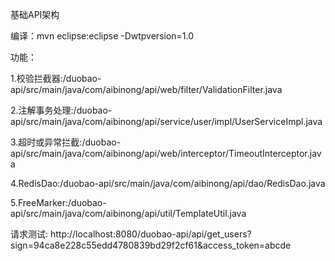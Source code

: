 基础API架构

编译：mvn eclipse:eclipse -Dwtpversion=1.0


功能：

1.校验拦截器:/duobao-api/src/main/java/com/aibinong/api/web/filter/ValidationFilter.java

2.注解事务处理:/duobao-api/src/main/java/com/aibinong/api/service/user/impl/UserServiceImpl.java

3.超时或异常拦截:/duobao-api/src/main/java/com/aibinong/api/web/interceptor/TimeoutInterceptor.java

4.RedisDao:/duobao-api/src/main/java/com/aibinong/api/dao/RedisDao.java

5.FreeMarker:/duobao-api/src/main/java/com/aibinong/api/util/TemplateUtil.java


请求测试:
http://localhost:8080/duobao-api/api/get_users?sign=94ca8e228c55edd4780839bd29f2cf61&access_token=abcde